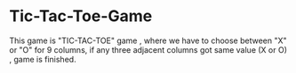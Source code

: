 # Tic-Tac-Toe-Game
This game is "TIC-TAC-TOE" game , where we have to choose between "X" or "O" for 9 columns, if any three adjacent columns got same value (X or O) , game is finished.
